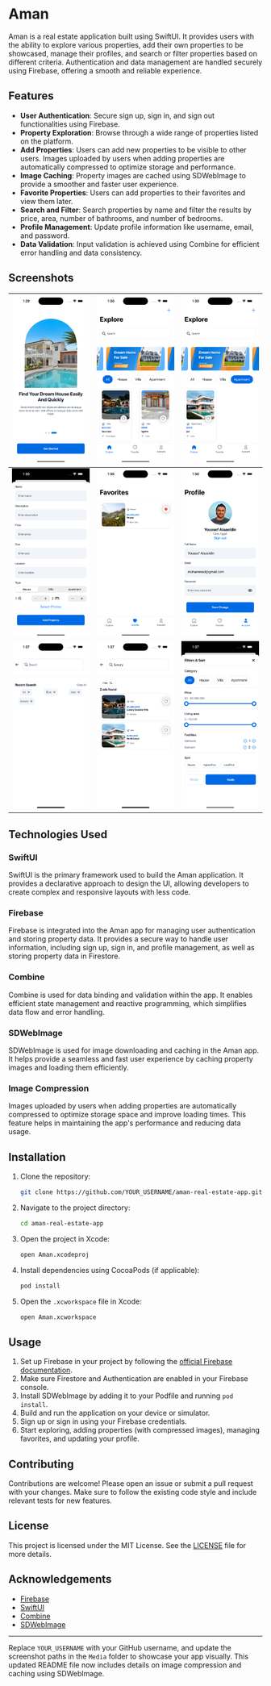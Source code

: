 # Aman

Aman is a real estate application built using SwiftUI. It provides users with the ability to explore various properties, add their own properties to be showcased, manage their profiles, and search or filter properties based on different criteria. Authentication and data management are handled securely using Firebase, offering a smooth and reliable experience.

## Features

- **User Authentication**: Secure sign up, sign in, and sign out functionalities using Firebase.
- **Property Exploration**: Browse through a wide range of properties listed on the platform.
- **Add Properties**: Users can add new properties to be visible to other users. Images uploaded by users when adding properties are automatically compressed to optimize storage and performance.
- **Image Caching**: Property images are cached using SDWebImage to provide a smoother and faster user experience.
- **Favorite Properties**: Users can add properties to their favorites and view them later.
- **Search and Filter**: Search properties by name and filter the results by price, area, number of bathrooms, and number of bedrooms.
- **Profile Management**: Update profile information like username, email, and password.
- **Data Validation**: Input validation is achieved using Combine for efficient error handling and data consistency.

## Screenshots
| ![1](Media/1.png) | ![2](Media/2.png) | ![3](Media/3.png) |
| --- | --- | --- |
| ![4](Media/4.png) | ![5](Media/5.png) | ![6](Media/6.png) |
| ![4](Media/7.png) | ![5](Media/8.png) | ![6](Media/9.png) |

## Technologies Used

### SwiftUI
SwiftUI is the primary framework used to build the Aman application. It provides a declarative approach to design the UI, allowing developers to create complex and responsive layouts with less code.

### Firebase
Firebase is integrated into the Aman app for managing user authentication and storing property data. It provides a secure way to handle user information, including sign up, sign in, and profile management, as well as storing property data in Firestore.

### Combine
Combine is used for data binding and validation within the app. It enables efficient state management and reactive programming, which simplifies data flow and error handling.

### SDWebImage
SDWebImage is used for image downloading and caching in the Aman app. It helps provide a seamless and fast user experience by caching property images and loading them efficiently.

### Image Compression
Images uploaded by users when adding properties are automatically compressed to optimize storage space and improve loading times. This feature helps in maintaining the app's performance and reducing data usage.

## Installation

1. Clone the repository:
    ```sh
    git clone https://github.com/YOUR_USERNAME/aman-real-estate-app.git
    ```
2. Navigate to the project directory:
    ```sh
    cd aman-real-estate-app
    ```
3. Open the project in Xcode:
    ```sh
    open Aman.xcodeproj
    ```
4. Install dependencies using CocoaPods (if applicable):
    ```sh
    pod install
    ```
5. Open the `.xcworkspace` file in Xcode:
    ```sh
    open Aman.xcworkspace
    ```

## Usage

1. Set up Firebase in your project by following the [official Firebase documentation](https://firebase.google.com/docs/ios/setup).
2. Make sure Firestore and Authentication are enabled in your Firebase console.
3. Install SDWebImage by adding it to your Podfile and running `pod install`.
4. Build and run the application on your device or simulator.
5. Sign up or sign in using your Firebase credentials.
6. Start exploring, adding properties (with compressed images), managing favorites, and updating your profile.

## Contributing

Contributions are welcome! Please open an issue or submit a pull request with your changes. Make sure to follow the existing code style and include relevant tests for new features.

## License

This project is licensed under the MIT License. See the [LICENSE](LICENSE) file for more details.

## Acknowledgements

- [Firebase](https://firebase.google.com/)
- [SwiftUI](https://developer.apple.com/xcode/swiftui/)
- [Combine](https://developer.apple.com/documentation/combine)
- [SDWebImage](https://github.com/SDWebImage/SDWebImage)

---

Replace `YOUR_USERNAME` with your GitHub username, and update the screenshot paths in the `Media` folder to showcase your app visually. This updated README file now includes details on image compression and caching using SDWebImage.
